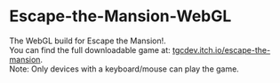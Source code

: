 # Escape-the-Mansion-WebGL
The WebGL build for Escape the Mansion!. <br/>
You can find the full downloadable game at: <a href="tgcdev.itch.io/escape-the-mansion">tgcdev.itch.io/escape-the-mansion</a>.<br/>
Note: Only devices with a keyboard/mouse can play the game.
